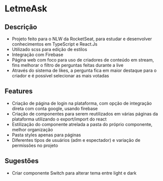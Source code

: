 <body><h1> LetmeAsk </h1> 

<h2>Descrição</h2>
<ul> 
  <li>Projeto feito para o NLW da RocketSeat, para estudar e desenvolver conhecimentos em TypeScript e React.Js </li>
  <li>Utilizado scss para edição de estilos</li>
  <li>Integração com Firebase</li>
  <li>Página web com foco para uso de criadores de conteúdo em stream, fins melhorar o filtro de perguntas feitas durante a live</li>
  <li>Através do sistema de likes, a pergunta fica em maior destaque para o criador e é possível selecionar as mais votadas</li>
  </ul>
  
  <h2>Features</h2>
  <ul>
  <li>Criação de página de login na plataforma, com opção de integração direta com conta google, usando firebase</li>
  <li>Criação de componentes para serem reutilizados em várias páginas da plataforma utilizando o export/import do react</li>
  <li>Estilização do componente atrelada a pasta do próprio componente, melhor organização</li>
  <li>Pasta styles apenas para páginas </li>
  <li>Diferentes tipos de usuários (adm e espectador) e variação de permissões no projeto</li>
  </ul>
    
  <h2>Sugestões</h2>
    <ul>
  <li>Criar componente Switch para alterar tema entre light e dark</li>
  </ul>
    </body>
